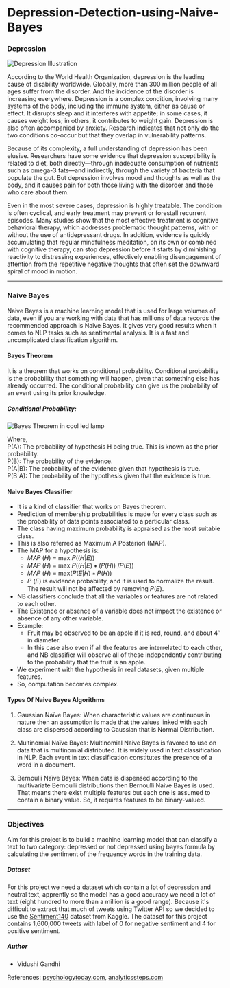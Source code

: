 # Depression-Detection-using-Naive-Bayes


### Depression

![Depression Illustration](https://s3.amazonaws.com/spectrumnews-web-assets/wp-content/uploads/2018/06/22080230/JuliaYellow-Depression_1120x550_acf_cropped_1120x550_acf_cropped.jpg)

According to the World Health Organization, depression is the leading cause of disability worldwide. Globally, more than 300 million people of all ages suffer from the disorder. And the incidence of the disorder is increasing everywhere. Depression is a complex condition, involving many systems of the body, including the immune system, either as cause or effect. It disrupts sleep and it interferes with appetite; in some cases, it causes weight loss; in others, it contributes to weight gain. Depression is also often accompanied by anxiety. Research indicates that not only do the two conditions co-occur but that they overlap in vulnerability patterns.

Because of its complexity, a full understanding of depression has been elusive. Researchers have some evidence that depression susceptibility is related to diet, both directly—through inadequate consumption of nutrients such as omega-3 fats—and indirectly, through the variety of bacteria that populate the gut. But depression involves mood and thoughts as well as the body, and it causes pain for both those living with the disorder and those who care about them.

Even in the most severe cases, depression is highly treatable. The condition is often cyclical, and early treatment may prevent or forestall recurrent episodes. Many studies show that the most effective treatment is cognitive behavioral therapy, which addresses problematic thought patterns, with or without the use of antidepressant drugs. In addition, evidence is quickly accumulating that regular mindfulness meditation, on its own or combined with cognitive therapy, can stop depression before it starts by diminishing reactivity to distressing experiences, effectively enabling disengagement of attention from the repetitive negative thoughts that often set the downward spiral of mood in motion.

---
### Naive Bayes

Naive Bayes is a machine learning model that is used for large volumes of data, even if you are working with data that has millions of data records the recommended approach is Naive Bayes. It gives very good results when it comes to NLP tasks such as sentimental analysis. It is a fast and uncomplicated classification algorithm.

#### Bayes Theorem

It is a theorem that works on conditional probability. Conditional probability is the probability that something will happen, given that something else has already occurred. The conditional probability can give us the probability of an event using its prior knowledge. 

##### Conditional Probability: 
![Bayes Theorem in cool led lamp](https://upload.wikimedia.org/wikipedia/commons/1/18/Bayes%27_Theorem_MMB_01.jpg)

Where, <br>
P(A): The probability of hypothesis H being true. This is known as the prior probability. <br>
P(B): The probability of the evidence. <br>
P(A|B): The probability of the evidence given that hypothesis is true. <br>
P(B|A): The probability of the hypothesis given that the evidence is true. <br>

#### Naive Bayes Classifier
- It is a kind of classifier that works on Bayes theorem.
- Prediction of membership probabilities is made for every class such as the probability of data points associated to a particular class.
- The class having maximum probability is appraised as the most suitable class.
- This is also referred as Maximum A Posteriori (MAP). 
- The MAP for a hypothesis is: 
  - 𝑀𝐴𝑃 (𝐻) = max 𝑃((𝐻|𝐸))  
  - 𝑀𝐴𝑃 (𝐻) = max 𝑃((𝐻|𝐸)  ∗ (𝑃(𝐻)) /𝑃(𝐸))  
  - 𝑀𝐴𝑃 (𝐻) = max(𝑃(𝐸|𝐻) ∗ 𝑃(𝐻))
  - 𝑃 (𝐸) is evidence probability, and it is used to normalize the result. The result will not be affected by removing 𝑃(𝐸).
- NB classifiers conclude that all the variables or features are not related to each other.
- The Existence or absence of a variable does not impact the existence or absence of any other variable.
- Example:  
  - Fruit may be observed to be an apple if it is red, round, and about 4″ in diameter.
  - In this case also even if all the features are interrelated to each other, and NB classifier will observe all of these independently contributing to the probability that       the fruit is an apple.  
- We experiment with the hypothesis in real datasets, given multiple features. 
- So, computation becomes complex.

#### Types Of Naive Bayes Algorithms
1. Gaussian Naïve Bayes:  When characteristic values are continuous in nature then an assumption is made that the values linked with each class are dispersed according to          Gaussian that is Normal Distribution.

2. Multinomial Naïve Bayes: Multinomial Naive Bayes is favored to use on data that is multinomial distributed. It is widely used in text classification in NLP.  Each event in      text classification constitutes the presence of a word in a document.

 3. Bernoulli Naïve Bayes:  When data is dispensed according to the multivariate Bernoulli distributions then Bernoulli Naive Bayes is used. That means there exist multiple        features but each one is assumed to contain a binary value. So, it requires features to be binary-valued.
---
### Objectives
Aim for this project is to build a machine learning model that can classify a text to two category: depressed or not depressed using bayes formula by calculating the sentiment of the frequency words in the training data.

##### Dataset
For this project we need a dataset which contain a lot of depression and neutral text, apprently so the model has a good accuracy we need a lot of text (eight hundred to more than a million is a good range). Because it's difficult to extract that much of tweets using Twitter API so we decided to use the [Sentiment140](https://www.kaggle.com/kazanova/sentiment140) dataset from Kaggle. The dataset for this project contains 1,600,000 tweets with label of 0 for negative sentiment and 4 for positive sentiment.

##### Author
- Vidushi Gandhi

References: [psychologytoday.com](https://www.psychologytoday.com/us/basics/depression), [analyticssteps.com](https://www.analyticssteps.com/blogs/what-naive-bayes-algorithm-machine-learning) 
